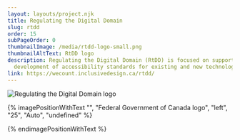 ```yaml
---
layout: layouts/project.njk
title: Regulating the Digital Domain
slug: rtdd
order: 15
subPageOrder: 0
thumbnailImage: /media/rtdd-logo-small.png
thumbnailAltText: RtDD logo
description: Regulating the Digital Domain (RtDD) is focused on supporting
  development of accessibility standards for existing and new technologies.
link: https://wecount.inclusivedesign.ca/rtdd/
---
```

![Regulating the Digital Domain logo]()



{% imagePositionWithText "", "Federal Government of Canada logo", "left", "25", "Auto", "undefined" %}













{% endimagePositionWithText %}
